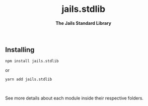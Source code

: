 
<div align="center">
    <h1>jails.stdlib</h1>
    <h4>The Jails Standard Library</h4>
</div>

<br />

## Installing

```
npm install jails.stdlib
```
or

```
yarn add jails.stdlib
```

<br />

See more details about each module inside their respective folders.
